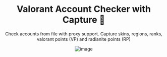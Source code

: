 <br/>
<div align="center">

# Valorant Account Checker with Capture 💎

Check accounts from file with proxy support. Capture skins, regions, ranks, valorant points (VP) and radianite points (RP) 

![image](https://user-images.githubusercontent.com/103281345/178165385-ea9ab0cc-1765-4ef8-98ca-dfbb61a91e7f.png)

